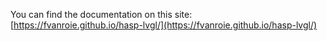 You can find the documentation on this site: [https://fvanroie.github.io/hasp-lvgl/](https://fvanroie.github.io/hasp-lvgl/)